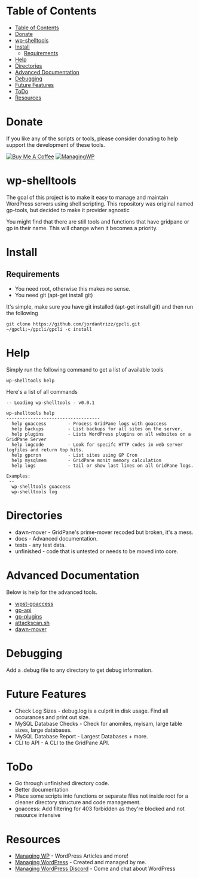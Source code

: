 <!--ts-->
Table of Contents
=================

- [Table of Contents](#table-of-contents)
- [Donate](#donate)
- [wp-shelltools](#wp-shelltools)
- [Install](#install)
  - [Requirements](#requirements)
- [Help](#help)
- [Directories](#directories)
- [Advanced Documentation](#advanced-documentation)
- [Debugging](#debugging)
- [Future Features](#future-features)
- [ToDo](#todo)
- [Resources](#resources)
<!--te--> 

# Donate
If you like any of the scripts or tools, please consider donating to help support the development of these tools.

[![Buy Me A Coffee](https://www.buymeacoffee.com/assets/img/custom_images/orange_img.png)](https://ko-fi.com/jordantrask)
[![ManagingWP](https://i.imgur.com/x5SjITX.png)](https://managingwp.io/sponsor)


# wp-shelltools
The goal of this project is to make it easy to manage and maintain WordPress servers using shell scripting. This repository was original named gp-tools, but decided to make it provider agnostic

You might find that there are still tools and functions that have gridpane or gp in their name. This will change when it becomes a priority.

# Install
## Requirements
* You need root, otherwise this makes no sense.
* You need git (apt-get install git)

It's simple, make sure you have git installed (apt-get install git) and then run the following
```
git clone https://github.com/jordantrizz/gpcli.git ~/gpcli;~/gpcli/gpcli -c install

```

# Help
Simply run the following command to get a list of available tools
```
wp-shelltools help
```
Here's a list of all commands
```
-- Loading wp-shelltools - v0.0.1

wp-shelltools help
-----------------------------------
  help goaccess        - Process GridPane logs with goaccess
  help backups         - List backups for all sites on the server.
  help plugins         - Lists WordPress plugins on all websites on a GridPane Server
  help logcode         - Look for specifc HTTP codes in web server logfiles and return top hits.
  help gpcron          - List sites using GP Cron
  help mysqlmem        - GridPane monit memory calculation
  help logs            - tail or show last lines on all GridPane logs.

Examples:
 --
  wp-shelltools goaccess
  wp-shelltools log
```

# Directories
* dawn-mover - GridPane's prime-mover recoded but broken, it's a mess.
* docs - Advanced documentation.
* tests - any test data.
* unfinished - code that is untested or needs to be moved into core.

# Advanced Documentation
Below is help for the advanced tools.
* [wpst-goaccess](docs/wpst-goaccess.md)
* [gp-api](docs/gp-api.md)
* [gp-plugins](docs/gp-plugins.md)
* [attackscan.sh](docs/attackscan.md)
* [dawn-mover](dawn-mover/README.md)

# Debugging
Add a .debug file to any directory to get debug information.

# Future Features
* Check Log Sizes - debug.log is a culprit in disk usage. Find all occurances and print out size.
* MySQL Database Checks - Check for anomiles, myisam, large table sizes, large databases. 
* MySQL Database Report - Largest Databases + more.
* CLI to API - A CLI to the GridPane API.

# ToDo
* Go through unfinished directory code.
* Better documentation
* Place some scripts into functions or separate files not inside root for a cleaner directory structure and code management.
* goaccess: Add filtering for 403 forbidden as they're blocked and not resource intensive


# Resources
* [Managing WP](https://mangingwp.io) - WordPress Articles and more!
* [Managing WordPress](https://www.facebook.com/groups/managingwordpress) - Created and managed by me.
* [Managing WordPress Discord](https://discord.gg/QCsHM234zh) - Come and chat about WordPress